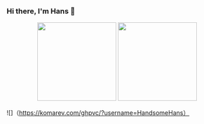 ### Hi there, I'm Hans 👋
<div align=center>
<img src="https://github-readme-stats.vercel.app/api?username=HandsomeHans&show_icons=true&theme=tokyonight&count_private=true"  height="180">  <img src="https://github-readme-stats.vercel.app/api/top-langs?username=HandsomeHans&layout=compact&hide_border=false&langs_count=10&theme=tokyonight&count_private=true"  height="180">
</div>

 ![]（https://komarev.com/ghpvc/?username=HandsomeHans）
<!-- <img src="https://stats.justsong.cn/api/csdn?id=renhanchi"  height="180"> -->

<!-- [![Readme Card](https://github-readme-stats.vercel.app/api/pin/?username=HandsomeHans&repo=HandsomeHans)](https://github.com/HandsomeHans/HandsomeHans/) -->


<!--
**HandsomeHans/HandsomeHans** is a ✨ _special_ ✨ repository because its `README.md` (this file) appears on your GitHub profile.

Here are some ideas to get you started:

- 🔭 I’m currently working on ...
- 🌱 I’m currently learning ...
- 👯 I’m looking to collaborate on ...
- 🤔 I’m looking for help with ...
- 💬 Ask me about ...
- 📫 How to reach me: ...
- 😄 Pronouns: ...
- ⚡ Fun fact: ...
-->
